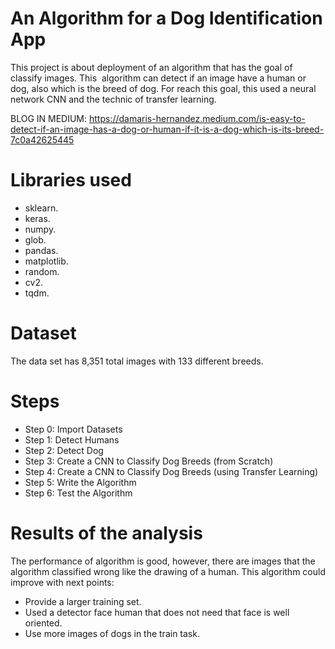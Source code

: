 # An Algorithm for a Dog Identification App

This project is about deployment of an algorithm that has the goal of classify images. This  algorithm can detect if an image have a human or dog, also which is the breed of dog. For reach this goal, this used a neural network CNN and the technic of transfer learning.

BLOG IN MEDIUM: https://damaris-hernandez.medium.com/is-easy-to-detect-if-an-image-has-a-dog-or-human-if-it-is-a-dog-which-is-its-breed-7c0a42625445

# Libraries used

- sklearn.
- keras.
- numpy.
- glob.
- pandas.
- matplotlib.
- random.
- cv2.
- tqdm.

# Dataset

The data set has 8,351 total images with 133 different breeds. 

# Steps

- Step 0: Import Datasets
- Step 1: Detect Humans
- Step 2: Detect Dog
- Step 3: Create a CNN to Classify Dog Breeds (from Scratch)
- Step 4: Create a CNN to Classify Dog Breeds (using Transfer Learning)
- Step 5: Write the Algorithm
- Step 6: Test the Algorithm

# Results of the analysis

The performance of algorithm is good, however, there are images that the algorithm classified wrong like the drawing of a human. This algorithm could improve with next points:

- Provide a larger training set. 
- Used a detector face human that does not need that face is well oriented. 
- Use more images of dogs in the train task.

